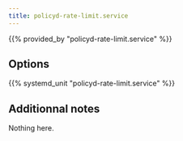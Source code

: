 ```yaml
---
title: policyd-rate-limit.service
---
```


{{% provided_by "policyd-rate-limit.service" %}}

## Options

{{% systemd_unit "policyd-rate-limit.service" %}}

## Additionnal notes

Nothing here.